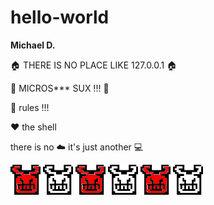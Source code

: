 # hello-world

**Michael D.**

:house: THERE IS NO PLACE LIKE 127.0.0.1 :house:

:poop: MICROS*** SUX !!! :poop:


:penguin: rules !!!

:heart: the shell

there is no :cloud: it's just another :computer:


![Alt text]( ./images/evil_2.png?raw=true "Evil Shit")
![Alt text]( ./images/evil_1.png?raw=true "Evil Shit")
![Alt text]( ./images/evil_2.png?raw=true "Evil Shit")
![Alt text]( ./images/evil_1.png?raw=true "Evil Shit")
![Alt text]( ./images/evil_2.png?raw=true "Evil Shit")
![Alt text]( ./images/evil_1.png?raw=true "Evil Shit")
